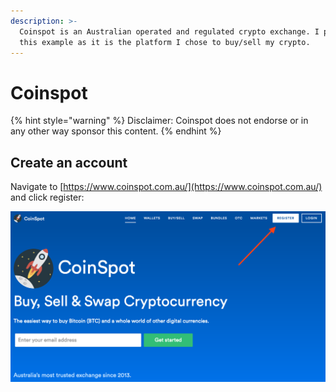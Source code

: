 ```yaml
---
description: >-
  Coinspot is an Australian operated and regulated crypto exchange. I provide
  this example as it is the platform I chose to buy/sell my crypto.
---
```


# Coinspot

{% hint style="warning" %}
Disclaimer: Coinspot does not endorse or in any other way sponsor this content.
{% endhint %}



## Create an account

Navigate to [https://www.coinspot.com.au/](https://www.coinspot.com.au/) and click register:

![](../.gitbook/assets/coinspot_splash.png)

